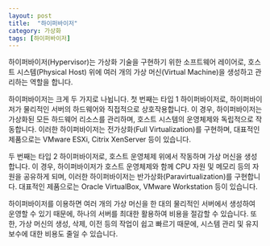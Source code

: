 ```yaml
---
layout: post
title:  "하이퍼바이저"
category: 가상화
tags: [하이퍼바이저]
---
```

하이퍼바이저(Hypervisor)는 가상화 기술을 구현하기 위한 소프트웨어 레이어로, 호스트 시스템(Physical Host) 위에 여러 개의 가상 머신(Virtual Machine)을 생성하고 관리하는 역할을 합니다.

하이퍼바이저는 크게 두 가지로 나뉩니다. 첫 번째는 타입 1 하이퍼바이저로, 하이퍼바이저가 물리적인 서버의 하드웨어와 직접적으로 상호작용합니다. 이 경우, 하이퍼바이저는 가상화된 모든 하드웨어 리소스를 관리하며, 호스트 시스템의 운영체제와 독립적으로 작동합니다. 이러한 하이퍼바이저는 전가상화(Full Virtualization)를 구현하며, 대표적인 제품으로는 VMware ESXi, Citrix XenServer 등이 있습니다.

두 번째는 타입 2 하이퍼바이저로, 호스트 운영체제 위에서 작동하며 가상 머신을 생성합니다. 이 경우, 하이퍼바이저가 호스트 운영체제와 함께 CPU 자원 및 메모리 등의 자원을 공유하게 되며, 이러한 하이퍼바이저는 반가상화(Paravirtualization)를 구현합니다. 대표적인 제품으로는 Oracle VirtualBox, VMware Workstation 등이 있습니다.

하이퍼바이저를 이용하면 여러 개의 가상 머신을 한 대의 물리적인 서버에서 생성하여 운영할 수 있기 때문에, 하나의 서버를 최대한 활용하여 비용을 절감할 수 있습니다. 또한, 가상 머신의 생성, 삭제, 이전 등의 작업이 쉽고 빠르기 때문에, 시스템 관리 및 유지보수에 대한 비용도 줄일 수 있습니다.